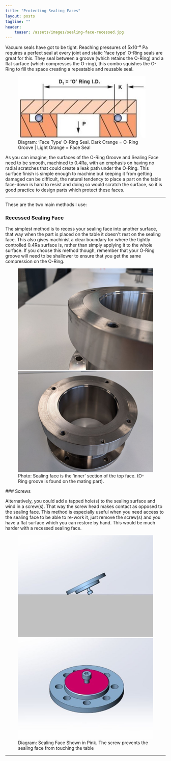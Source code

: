 ```yaml
---
title: "Protecting Sealing Faces"
layout: posts
tagline: ""
header:
    teaser: /assets/images/sealing-face-recessed.jpg
---
```


Vacuum seals have got to be tight. Reaching pressures of 5x10⁻⁶ Pa requires a perfect seal at every joint and static 'face type' O-Ring seals are great for this. They seal between a groove (which retains the O-Ring) and a flat surface (which compresses the O-ring), this combo squishes the O-Ring to fill the space creating a repeatable and reusable seal.


<figure>
	<a href="/assets/images/sealing-face-o-ring.jpg"><img src="/assets/images/sealing-face-o-ring.jpg"></a>
	<figcaption>Diagram: ‘Face Type’ O-Ring Seal. Dark Orange = O-Ring Groove | Light Orange = Face Seal</figcaption>
</figure>


As you can imagine, the surfaces of the O-Ring Groove and Sealing Face need to be smooth, machined to 0.4Ra, with an emphasis on having no radial scratches that could create a leak path under the O-Ring. This surface finish is simple enough to machine but keeping it from getting damaged can be difficult, the natural tendency to place a part on the table face-down is hard to resist and doing so would scratch the surface, so it is good practice to design parts which protect these faces.

***

These are the two main methods I use:

### Recessed Sealing Face
The simplest method is to recess your sealing face into another surface, that way when the part is placed on the table it doesn't rest on the sealing face. This also gives machinist a clear boundary for where the tightly controlled 0.4Ra surface is, rather than simply applying it to the whole surface. If you choose this method though, remember that your O-Ring groove will need to be shallower to ensure that you get the same compression on the O-Ring.

<figure class="half">
    <a href="/assets/images/sealing-face-recessed.jpg"><img src="/assets/images/sealing-face-recessed.jpg"></a>
    <a href="/assets/images/sealing-face-recessed2.jpg"><img src="/assets/images/sealing-face-recessed2.jpg"></a>
    <figcaption>Photo: Sealing face is the ‘inner’ section of the top face.  
(O-Ring groove is found on the mating part).</figcaption>
</figure>
### Screws

Alternatively, you could add a tapped hole(s) to the sealing surface and wind in a screw(s). That way the screw head makes contact as opposed to the sealing face. This method is especially useful when you need access to the sealing face to be able to re-work it, just remove the screw(s) and you have a flat surface which you can restore by hand. This would be much harder with a recessed sealing face.

<figure class="half">
    <a href="/assets/images/sealing-face-screw-on-table.jpg"><img src="/assets/images/sealing-face-screw-on-table.jpg"></a>
    <a href="/assets/images/sealing-face-screw-underside.jpg"><img src="/assets/images/sealing-face-screw-underside.jpg"></a>
    <figcaption>Diagram: Sealing Face Shown in Pink. The screw prevents the sealing face from touching the table</figcaption>
</figure>

***
